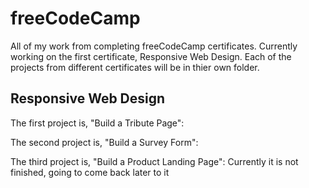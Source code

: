 # freeCodeCamp
All of my work from completing freeCodeCamp certificates.
Currently working on the first certificate, Responsive Web Design.
Each of the projects from different certificates will be in thier own folder.

## Responsive Web Design
The first project is, "Build a Tribute Page":

The second project is, "Build a Survey Form":

The third project is, "Build a Product Landing Page":
    Currently it is not finished, going to come back later to it
